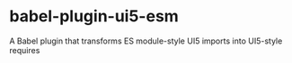# babel-plugin-ui5-esm
A Babel plugin that transforms ES module-style UI5 imports into UI5-style requires
